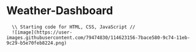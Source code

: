 # Weather-Dashboard

      \\ Starting code for HTML, CSS, JavaScript //
      ![image](https://user-images.githubusercontent.com/79474830/114623156-7bace580-9c74-11eb-9c29-b5e70feb8224.png)
